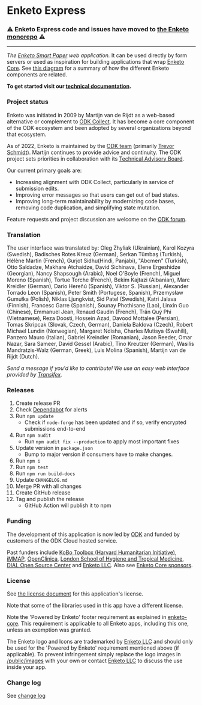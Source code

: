 # Enketo Express

### ⚠️ Enketo Express code and issues have moved to [the Enketo monorepo](https://github.com/enketo/enketo) ⚠️

---

_The [Enketo Smart Paper](https://enketo.org) web application._ It can be used directly by form servers or used as inspiration for building applications that wrap [Enketo Core](https://github.com/enketo/enketo-core). See [this diagram](https://enketo.org/develop/) for a summary of how the different Enketo components are related.

**To get started visit our [technical documentation](https://enketo.github.io/enketo-express).**

### Project status

Enketo was initiated in 2009 by Martijn van de Rijdt as a web-based alternative or complement to [ODK Collect](https://docs.getodk.org/collect-intro/). It has become a core component of the ODK ecosystem and been adopted by several organizations beyond that ecosystem.

As of 2022, Enketo is maintained by the [ODK team](https://getodk.org/about/team.html) (primarily [Trevor Schmidt](https://github.com/eyelidlessness/)). Martijn continues to provide advice and continuity. The ODK project sets priorities in collaboration with its [Technical Advisory Board](https://getodk.org/about/ecosystem.html).

Our current primary goals are:

-   Increasing alignment with ODK Collect, particularly in service of submission edits.
-   Improving error messages so that users can get out of bad states.
-   Improving long-term maintainability by modernizing code bases, removing code duplication, and simplifying state mutation.

Feature requests and project discussion are welcome on the [ODK forum](https://forum.getodk.org/).

### Translation

The user interface was translated by: Oleg Zhyliak (Ukrainian), Karol Kozyra (Swedish), Badisches Rotes Kreuz (German), Serkan Tümbaş (Turkish), Hélène Martin (French), Gurjot Sidhu(Hindi, Panjabi), "Abcmen" (Turkish), Otto Saldadze, Makhare Atchaidze, David Sichinava, Elene Ergeshidze (Georgian), Nancy Shapsough (Arabic), Noel O'Boyle (French), Miguel Moreno (Spanish), Tortue Torche (French), Bekim Kajtazi (Albanian), Marc Kreidler (German), Darío Hereñú (Spanish), Viktor S. (Russian), Alexander Torrado Leon (Spanish), Peter Smith (Portugese, Spanish), Przemysław Gumułka (Polish), Niklas Ljungkvist, Sid Patel (Swedish), Katri Jalava (Finnish), Francesc Garre (Spanish), Sounay Phothisane (Lao), Linxin Guo (Chinese), Emmanuel Jean, Renaud Gaudin (French), Trần Quý Phi (Vietnamese), Reza Doosti, Hossein Azad, Davood Mottalee (Persian), Tomas Skripcak (Slovak, Czech, German), Daniela Baldova (Czech), Robert Michael Lundin (Norwegian), Margaret Ndisha, Charles Mutisya (Swahili), Panzero Mauro (Italian), Gabriel Kreindler (Romanian), Jason Reeder, Omar Nazar, Sara Sameer, David Gessel (Arabic), Tino Kreutzer (German), Wasilis Mandratzis-Walz (German, Greek), Luis Molina (Spanish), Martijn van de Rijdt (Dutch).

_Send a message if you'd like to contribute! We use an easy web interface provided by [Transifex](https://www.transifex.com/projects/p/enketo-express/)._

### Releases

1. Create release PR
1. Check [Dependabot](https://github.com/enketo/enketo-express/security/dependabot) for alerts
1. Run `npm update`
    - Check if `node-forge` has been updated and if so, verify encrypted submissions end-to-end
1. Run `npm audit`
    - Run `npm audit fix --production` to apply most important fixes
1. Update version in `package.json`
    - Bump to major version if consumers have to make changes.
1. Run `npm i`
1. Run `npm test`
1. Run `npm run build-docs`
1. Update `CHANGELOG.md`
1. Merge PR with all changes
1. Create GitHub release
1. Tag and publish the release
    - GitHub Action will publish it to npm

### Funding

The development of this application is now led by [ODK](https://getodk.org) and funded by customers of the ODK Cloud hosted service.

Past funders include [KoBo Toolbox (Harvard Humanitarian Initiative)](http://www.kobotoolbox.org), [iMMAP](http://immap.org), [OpenClinica](https://openclinica.com), [London School of Hygiene and Tropical Medicine](https://opendatakit.lshtm.ac.uk/), [DIAL Open Source Center](https://www.osc.dial.community/) and [Enketo LLC](https://www.linkedin.com/company/enketo-llc). Also see [Enketo Core sponsors](https://github.com/enketo/enketo-core#sponsors).

### License

See [the license document](https://github.com/enketo/enketo-express/blob/master/LICENSE) for this application's license.

Note that some of the libraries used in this app have a different license.

Note the 'Powered by Enketo' footer requirement as explained in [enketo-core](https://github.com/enketo/enketo-core#license). This requirement is applicable to all Enketo apps, including this one, unless an exemption was granted.

The Enketo logo and Icons are trademarked by [Enketo LLC](https://www.linkedin.com/company/enketo-llc) and should only be used for the 'Powered by Enketo' requirement mentioned above (if applicable). To prevent infringement simply replace the logo images in [/public/images](https://github.com/enketo/enketo-express/blob/master/public/images) with your own or contact [Enketo LLC](mailto:info@enketo.org) to discuss the use inside your app.

### Change log

See [change log](https://github.com/enketo/enketo-express/blob/master/CHANGELOG.md)
